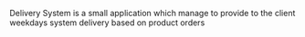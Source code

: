 Delivery System is a small application which manage to provide to the client weekdays system delivery based on product orders